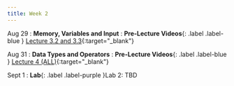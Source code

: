 ```yaml
---
title: Week 2
---
```


Aug 29
: **Memory, Variables and Input**
: **Pre-Lecture Videos**{: .label .label-blue } [Lecture 3.2 and 3.3](https://youtube.com/playlist?list=PLr509y092L28mMKYbl4cqA26SrxJfd50z){:target="_blank"}
  

Aug 31
: **Data Types and Operators**
: **Pre-Lecture Videos**{: .label .label-blue } [Lecture 4 (ALL)](https://youtube.com/playlist?list=PLr509y092L28OfTqL6EiJwlk3ycYGYaQI){:target="_blank"}

Sept 1
: **Lab**{: .label .label-purple }Lab 2: TBD
